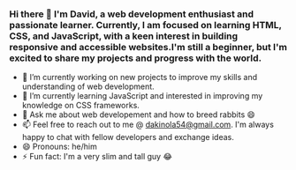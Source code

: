### Hi there 👋 I'm David, a web development enthusiast and passionate learner. Currently, I am focused on learning HTML, CSS, and JavaScript, with a keen interest in building responsive and accessible websites.I'm still a beginner, but I'm excited to share my projects and progress with the world.






- 🔭 I’m currently working on new projects to improve my skills and understanding of web development.
- 🌱 I’m currently learning JavaScript and interested in improving my knowledge on CSS frameworks.
- 💬 Ask me about web developement and how to breed rabbits 😄 
- 📫 Feel free to reach out to me @ dakinola54@gmail.com. I'm always happy to chat with fellow developers and exchange ideas.
- 😄 Pronouns: he/him
- ⚡ Fun fact: I'm a very slim and tall guy 😂

